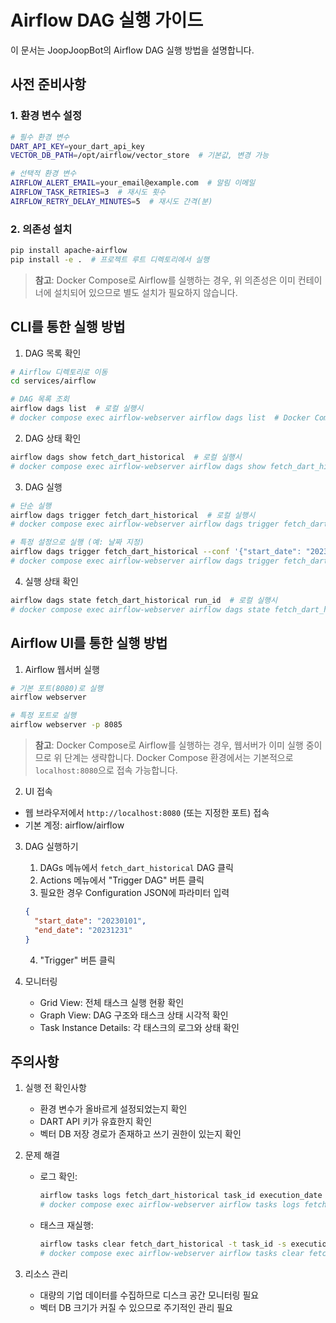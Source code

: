 # Airflow DAG 실행 가이드

이 문서는 JoopJoopBot의 Airflow DAG 실행 방법을 설명합니다.

## 사전 준비사항

### 1. 환경 변수 설정
```bash
# 필수 환경 변수
DART_API_KEY=your_dart_api_key
VECTOR_DB_PATH=/opt/airflow/vector_store  # 기본값, 변경 가능

# 선택적 환경 변수
AIRFLOW_ALERT_EMAIL=your_email@example.com  # 알림 이메일
AIRFLOW_TASK_RETRIES=3  # 재시도 횟수
AIRFLOW_RETRY_DELAY_MINUTES=5  # 재시도 간격(분)
```

### 2. 의존성 설치
```bash
pip install apache-airflow
pip install -e .  # 프로젝트 루트 디렉토리에서 실행
```

> **참고**: Docker Compose로 Airflow를 실행하는 경우, 위 의존성은 이미 컨테이너에 설치되어 있으므로 별도 설치가 필요하지 않습니다.

## CLI를 통한 실행 방법

1. DAG 목록 확인
```bash
# Airflow 디렉토리로 이동
cd services/airflow

# DAG 목록 조회
airflow dags list  # 로컬 실행시
# docker compose exec airflow-webserver airflow dags list  # Docker Compose 환경
```

2. DAG 상태 확인
```bash
airflow dags show fetch_dart_historical  # 로컬 실행시
# docker compose exec airflow-webserver airflow dags show fetch_dart_historical  # Docker Compose 환경
```

3. DAG 실행
```bash
# 단순 실행
airflow dags trigger fetch_dart_historical  # 로컬 실행시
# docker compose exec airflow-webserver airflow dags trigger fetch_dart_historical  # Docker Compose 환경

# 특정 설정으로 실행 (예: 날짜 지정)
airflow dags trigger fetch_dart_historical --conf '{"start_date": "20230101", "end_date": "20231231"}'  # 로컬 실행시
# docker compose exec airflow-webserver airflow dags trigger fetch_dart_historical --conf '{"start_date": "20230101", "end_date": "20231231"}'  # Docker Compose 환경
```

4. 실행 상태 확인
```bash
airflow dags state fetch_dart_historical run_id  # 로컬 실행시
# docker compose exec airflow-webserver airflow dags state fetch_dart_historical run_id  # Docker Compose 환경
```

## Airflow UI를 통한 실행 방법

1. Airflow 웹서버 실행
```bash
# 기본 포트(8080)로 실행
airflow webserver

# 특정 포트로 실행
airflow webserver -p 8085
```

> **참고**: Docker Compose로 Airflow를 실행하는 경우, 웹서버가 이미 실행 중이므로 위 단계는 생략합니다.
> Docker Compose 환경에서는 기본적으로 `localhost:8080`으로 접속 가능합니다.

2. UI 접속
- 웹 브라우저에서 `http://localhost:8080` (또는 지정한 포트) 접속
- 기본 계정: airflow/airflow

3. DAG 실행하기
   1. DAGs 메뉴에서 `fetch_dart_historical` DAG 클릭
   2. Actions 메뉴에서 "Trigger DAG" 버튼 클릭
   3. 필요한 경우 Configuration JSON에 파라미터 입력
   ```json
   {
     "start_date": "20230101",
     "end_date": "20231231"
   }
   ```
   4. "Trigger" 버튼 클릭

4. 모니터링
   - Grid View: 전체 태스크 실행 현황 확인
   - Graph View: DAG 구조와 태스크 상태 시각적 확인
   - Task Instance Details: 각 태스크의 로그와 상태 확인

## 주의사항

1. 실행 전 확인사항
   - 환경 변수가 올바르게 설정되었는지 확인
   - DART API 키가 유효한지 확인
   - 벡터 DB 저장 경로가 존재하고 쓰기 권한이 있는지 확인

2. 문제 해결
   - 로그 확인: 
     ```bash
     airflow tasks logs fetch_dart_historical task_id execution_date  # 로컬 실행시
     # docker compose exec airflow-webserver airflow tasks logs fetch_dart_historical task_id execution_date  # Docker Compose 환경
     ```
   - 태스크 재실행: 
     ```bash
     airflow tasks clear fetch_dart_historical -t task_id -s execution_date  # 로컬 실행시
     # docker compose exec airflow-webserver airflow tasks clear fetch_dart_historical -t task_id -s execution_date  # Docker Compose 환경
     ```

3. 리소스 관리
   - 대량의 기업 데이터를 수집하므로 디스크 공간 모니터링 필요
   - 벡터 DB 크기가 커질 수 있으므로 주기적인 관리 필요 